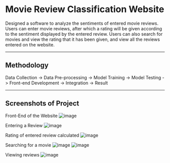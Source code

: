 # Movie Review Classification Website
Designed a software to analyze the sentiments of entered movie reviews.
Users can enter movie reviews, after which a rating will be given according to the sentiment displayed by the entered review. Users can also search for movies and view the rating that it has been given, and view all the reviews entered on the website.

---

## Methodology
Data Collection -> Data Pre-processing -> Model Training -> Model Testing -> Front-end Development -> Integration -> Result

---

## Screenshots of Project

Front-End of the Website
![image](https://user-images.githubusercontent.com/83750502/208234296-34e02421-73a0-492e-8cc7-8b6de68c7c97.png)

Entering a Review
![image](https://user-images.githubusercontent.com/83750502/208234356-e90f53da-058c-42ac-99df-d973aa59e6a6.png)

Rating of entered review calculated
![image](https://user-images.githubusercontent.com/83750502/208234371-8f238198-c525-4327-8741-69a086d58246.png)

Searching for a movie
![image](https://user-images.githubusercontent.com/83750502/208234383-33c21659-4928-49bc-ac43-755edf003642.png)
![image](https://user-images.githubusercontent.com/83750502/208234393-d2d5beba-5908-40de-b5fa-2299f3ef8e28.png)

Viewing reviews
![image](https://user-images.githubusercontent.com/83750502/208234401-5453359a-0d0c-455c-8a06-de7d9e2c4c5c.png)


